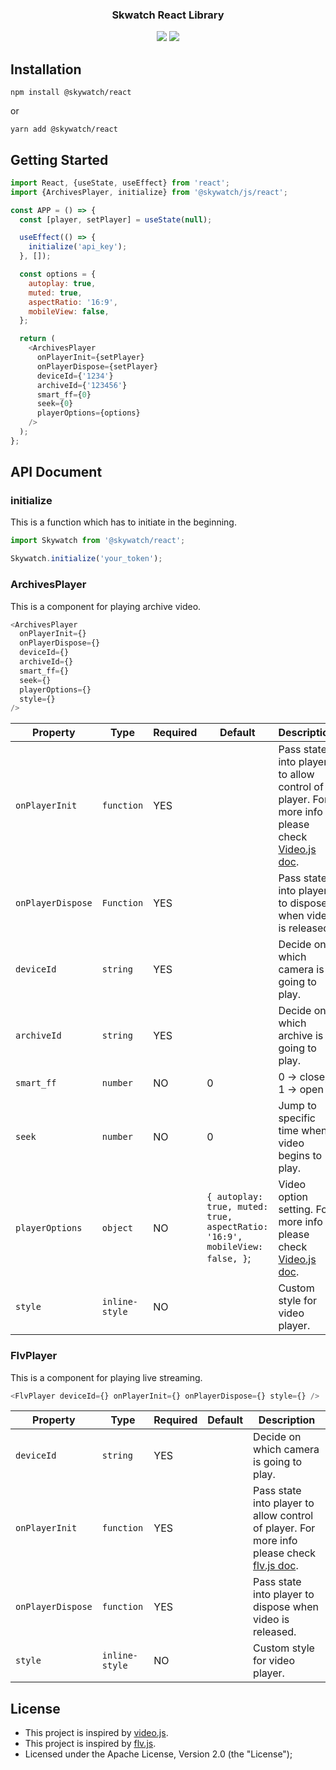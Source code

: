 <h3 align="center">
  Skwatch React Library
</h3>

<p align="center">
  <a href="https://www.npmjs.com/package/@skywatch/react"><img src="https://img.shields.io/npm/v/@skywatch/react?style=flat-square"></a>
  <a href="https://www.npmjs.com/package/@skywatch/react"><img src="https://img.shields.io/npm/dm/@skywatch/react?style=flat-square"></a>
</p>

## Installation

```
npm install @skywatch/react
```

or

```
yarn add @skywatch/react
```

## Getting Started

```javascript
import React, {useState, useEffect} from 'react';
import {ArchivesPlayer, initialize} from '@skywatch/js/react';

const APP = () => {
  const [player, setPlayer] = useState(null);

  useEffect(() => {
    initialize('api_key');
  }, []);

  const options = {
    autoplay: true,
    muted: true,
    aspectRatio: '16:9',
    mobileView: false,
  };

  return (
    <ArchivesPlayer
      onPlayerInit={setPlayer}
      onPlayerDispose={setPlayer}
      deviceId={'1234'}
      archiveId={'123456'}
      smart_ff={0}
      seek={0}
      playerOptions={options}
    />
  );
};
```

## API Document

### initialize

This is a function which has to initiate in the beginning.

```javascript
import Skywatch from '@skywatch/react';

Skywatch.initialize('your_token');
```

### ArchivesPlayer

This is a component for playing archive video.

```javascript
<ArchivesPlayer
  onPlayerInit={}
  onPlayerDispose={}
  deviceId={}
  archiveId={}
  smart_ff={}
  seek={}
  playerOptions={}
  style={}
/>
```

| Property          | Type           | Required | Default                                                                     | Description                                                                                                               |
| ----------------- | -------------- | -------- | --------------------------------------------------------------------------- | ------------------------------------------------------------------------------------------------------------------------- |
| `onPlayerInit`    | `function`     | YES      |                                                                             | Pass state into player to allow control of player. For more info please check [Video.js doc](https://docs.videojs.com/#). |
| `onPlayerDispose` | `Function`     | YES      |                                                                             | Pass state into player to dispose when video is released.                                                                 |
| `deviceId`        | `string`       | YES      |                                                                             | Decide on which camera is going to play.                                                                                  |
| `archiveId`       | `string`       | YES      |                                                                             | Decide on which archive is going to play.                                                                                 |
| `smart_ff`        | `number`       | NO       | 0                                                                           | 0 -> close, 1 -> open                                                                                                     |
| `seek`            | `number`       | NO       | 0                                                                           | Jump to specific time when video begins to play.                                                                          |
| `playerOptions`   | `object`       | NO       | `{ autoplay: true, muted: true, aspectRatio: '16:9', mobileView: false, }`; | Video option setting. For more info please check [Video.js doc](https://docs.videojs.com/tutorial-options.html).          |
| `style`           | `inline-style` | NO       |                                                                             | Custom style for video player.                                                                                            |

### FlvPlayer

This is a component for playing live streaming.

```javascript
<FlvPlayer deviceId={} onPlayerInit={} onPlayerDispose={} style={} />
```

| Property          | Type           | Required | Default | Description                                                                                                                                             |
| ----------------- | -------------- | -------- | ------- | ------------------------------------------------------------------------------------------------------------------------------------------------------- |
| `deviceId`        | `string`       | YES      |         | Decide on which camera is going to play.                                                                                                                |
| `onPlayerInit`    | `function`     | YES      |         | Pass state into player to allow control of player. For more info please check [flv.js doc](https://github.com/bilibili/flv.js/edit/master/docs/api.md). |
| `onPlayerDispose` | `function`     | YES      |         | Pass state into player to dispose when video is released.                                                                                               |
| `style`           | `inline-style` | NO       |         | Custom style for video player.                                                                                                                          |

## License

- This project is inspired by [video.js](https://www.videojs.com).
- This project is inspired by [flv.js](https://github.com/Bilibili/flv.js/).
- Licensed under the Apache License, Version 2.0 (the "License");

